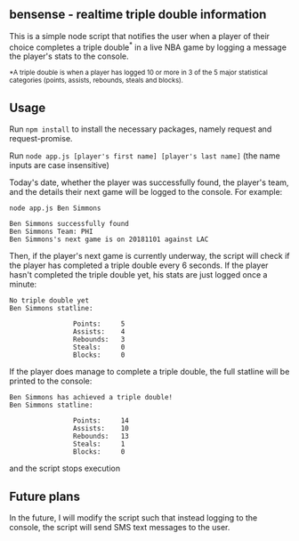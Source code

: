## bensense - realtime triple double information

This is a simple node script that notifies the user when a player of their choice completes a triple double<sup>*</sup> in a live NBA game by logging  a message the player's stats to the console.   

<sub>*A triple double is when a player has logged 10 or more in 3 of the 5 major statistical categories (points, assists, rebounds, steals and blocks).</sub>

## Usage
Run `npm install` to install the necessary packages, namely request and request-promise. 

Run `node app.js [player's first name] [player's last name]` (the name inputs are case insensitive)  

Today's date, whether the player was successfully found, the player's team, and the details their next game will be logged to the console. For example:

`node app.js Ben Simmons`

```
Ben Simmons successfully found
Ben Simmons Team: PHI
Ben Simmons's next game is on 20181101 against LAC
```

Then, if the player's next game is currently underway, the script will check if the player has completed a triple double every 6 seconds. If the player hasn't completed the triple double yet, his stats are just logged once a minute:  

```
No triple double yet
Ben Simmons statline:

                Points:     5
                Assists:    4
                Rebounds:   3
                Steals:     0
                Blocks:     0
```  

If the player does manage to complete a triple double, the full statline will be printed to the console:  

```
Ben Simmons has achieved a triple double!
Ben Simmons statline:

                Points:     14
                Assists:    10
                Rebounds:   13
                Steals:     1
                Blocks:     0
```  

and the script stops execution

## Future plans
In the future, I will modify the script such that instead logging to the console, the script will send SMS text messages to the user.
